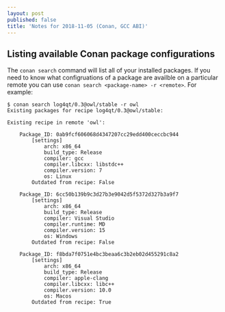 ```yaml
---
layout: post
published: false
title: 'Notes for 2018-11-05 (Conan, GCC ABI)'
---
```

## Listing available Conan package configurations

The `conan search` command will list all of your installed packages. If you need to know what configruations of a package are availble on a particular remote you can use `conan search <package-name> -r <remote>`. For example:
```
$ conan search log4qt/0.3@owl/stable -r owl
Existing packages for recipe log4qt/0.3@owl/stable:

Existing recipe in remote 'owl':

    Package_ID: 0ab9fcf606068d4347207cc29edd400ceccbc944
        [settings]
            arch: x86_64
            build_type: Release
            compiler: gcc
            compiler.libcxx: libstdc++
            compiler.version: 7
            os: Linux
        Outdated from recipe: False

    Package_ID: 6cc50b139b9c3d27b3e9042d5f5372d327b3a9f7
        [settings]
            arch: x86_64
            build_type: Release
            compiler: Visual Studio
            compiler.runtime: MD
            compiler.version: 15
            os: Windows
        Outdated from recipe: False

    Package_ID: f8bda7f0751e4bc3beaa6c3b2eb02d455291c8a2
        [settings]
            arch: x86_64
            build_type: Release
            compiler: apple-clang
            compiler.libcxx: libc++
            compiler.version: 10.0
            os: Macos
        Outdated from recipe: True
```

